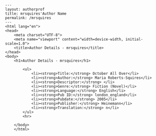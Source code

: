 
    ---
    layout: authorprof
    title: mrsquires'Author Name 
    permalink: /mrsquires
    ---
    <html lang="en">
    <head>
        <meta charset="UTF-8">
        <meta name="viewport" content="width=device-width, initial-scale=1.0">
        <title>Author Details - mrsquires</title>
    </head>
    <body>
        <h1>Author Details - mrsquires</h1>
        
            <ul>
                <li><strong>Title:</strong> October All Over</li>
                <li><strong>Author:</strong> Maria Roberts-Squires</li>
                <li><strong>Descriptor:</strong> </li>
                <li><strong>Genre:</strong> Fiction (Novel)</li>
                <li><strong>Language:</strong> English</li>
                <li><strong>Pub ID:</strong> london_england</li>
                <li><strong>Pubdate:</strong> 2005</li>
                <li><strong>Publisher:</strong> Heinemann</li>
                <li><strong>Translation:</strong> n</li>
            </ul>
            <hr>
            
        </body>
        </html>
        